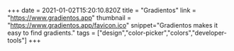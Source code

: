 +++
date = 2021-01-02T15:20:10.820Z
title = "Gradientos"
link = "https://www.gradientos.app"
thumbnail = "https://www.gradientos.app/favicon.ico"
snippet="Gradientos makes it easy to find gradients."
tags = ["design","color-picker","colors","developer-tools"]
+++
